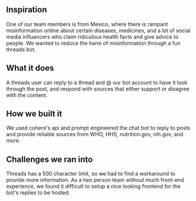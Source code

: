 ## Inspiration
One of our team members is from Mexico, where there is rampant misinformation online about certain diseases, medicines, and a lot of social media influencers who claim ridiculous health facts and give advice to people. We wanted to reduce the harm of misinformation through a fun threads bot.
## What it does
A threads user can reply to a thread and @ our bot account to have it look through the post, and respond with sources that either support or disagree with the content.
## How we built it
We used cohere's api and prompt engineered the chat bot to reply to posts and provide reliable sources from WHO, HHS, nutrition.gov, nih.gov, and more.
## Challenges we ran into
Threads has a 500 character limit, so we had to find a workaround to provide more information.
As a two person team without much front-end experience, we found it difficult to setup a nice looking frontend for the bot's replies to be hosted.
